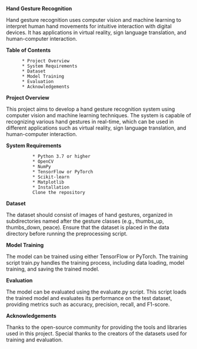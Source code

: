 **Hand Gesture Recognition**

Hand gesture recognition uses computer vision and machine learning to interpret human hand movements for intuitive interaction with digital devices. It has applications in virtual reality, sign language translation, and human-computer interaction.

**Table of Contents**

          * Project Overview
          * System Requirements
          * Dataset
          * Model Training
          * Evaluation
          * Acknowledgements
          
**Project Overview**

This project aims to develop a hand gesture recognition system using computer vision and machine learning techniques. The system is capable of recognizing various hand gestures in real-time, which can be used in different applications such as virtual reality, sign language translation, and human-computer interaction.

**System Requirements**

              * Python 3.7 or higher
              * OpenCV
              * NumPy
              * TensorFlow or PyTorch
              * Scikit-learn
              * Matplotlib
              * Installation
              Clone the repository


**Dataset**

The dataset should consist of images of hand gestures, organized in subdirectories named after the gesture classes (e.g., thumbs_up, thumbs_down, peace). Ensure that the dataset is placed in the data directory before running the preprocessing script.

**Model Training**

The model can be trained using either TensorFlow or PyTorch. The training script train.py handles the training process, including data loading, model training, and saving the trained model.

**Evaluation**

The model can be evaluated using the evaluate.py script. This script loads the trained model and evaluates its performance on the test dataset, providing metrics such as accuracy, precision, recall, and F1-score.


**Acknowledgements**

Thanks to the open-source community for providing the tools and libraries used in this project.
Special thanks to the creators of the datasets used for training and evaluation.





